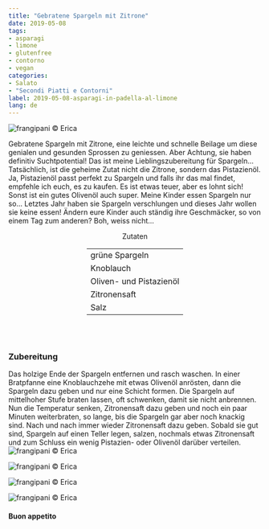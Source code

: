 ```yaml
---
title: "Gebratene Spargeln mit Zitrone"
date: 2019-05-08
tags:
- asparagi
- limone
- glutenfree
- contorno
- vegan
categories:
- Salato
- "Secondi Piatti e Contorni"
label: 2019-05-08-asparagi-in-padella-al-limone
lang: de
---
```

![](../2019-05-08-asparagi-in-padella-al-limone/header.jpeg "frangipani © Erica")

Gebratene Spargeln mit Zitrone, eine leichte und schnelle Beilage um diese genialen und gesunden Sprossen zu geniessen. Aber Achtung, sie haben definitiv Suchtpotential! Das ist meine Lieblingszubereitung für Spargeln... Tatsächlich, ist die geheime Zutat nicht die Zitrone, sondern das Pistazienöl. Ja, Pistazienöl passt perfekt zu Spargeln und falls ihr das mal findet, empfehle ich euch, es zu kaufen. Es ist etwas teuer, aber es lohnt sich! Sonst ist ein gutes Olivenöl auch super. Meine Kinder essen Spargeln nur so... Letztes Jahr haben sie Spargeln verschlungen und dieses Jahr wollen sie keine essen! Ändern eure Kinder auch ständig ihre Geschmäcker, so von einem Tag zum anderen? Boh, weiss nicht...

<div id="wrapper" style="text-align: center">
  <div id="yourdiv" style="display: inline-block;">
    <div class="ingredients">
      <div class="ingredients-title">Zutaten</div>
      <table>
        <tbody>
          </tr>
          <tr>
            <td>grüne Spargeln</td>
          </tr>
          <tr>
            <td>Knoblauch</td>
          </tr>
          <tr>
            <td>Oliven- und Pistazienöl</td>
          </tr>
          <tr>
            <td>Zitronensaft</td>
          </tr>
          <tr>
            <td>Salz</td>
          </tr>
        </tbody>
      </table>
      <br></br>
    </div>
  </div>
</div>


<h3>
  <font color="grey">
    <i class="fa fa-cogs"></i>
  </font> Zubereitung
</h3>

Das holzige Ende der Spargeln entfernen und rasch waschen. In einer Bratpfanne eine Knoblauchzehe mit etwas Olivenöl anrösten, dann die Spargeln dazu geben und nur eine Schicht formen. Die Spargeln auf mittelhoher Stufe braten lassen, oft schwenken, damit sie nicht anbrennen. Nun die Temperatur senken, Zitronensaft dazu geben und noch ein paar Minuten weiterbraten, so lange, bis die Spargeln gar aber noch knackig sind. Nach und nach immer wieder Zitronensaft dazu geben. Sobald sie gut sind, Spargeln auf einen Teller legen, salzen, nochmals etwas Zitronensaft und zum Schluss ein wenig Pistazien- oder Olivenöl darüber verteilen.
![](../2019-05-08-asparagi-in-padella-al-limone/risultato1.jpeg "frangipani © Erica")

![](../2019-05-08-asparagi-in-padella-al-limone/risultato2.jpeg "frangipani © Erica")

![](../2019-05-08-asparagi-in-padella-al-limone/risultato3.jpeg "frangipani © Erica")

![](../2019-05-08-asparagi-in-padella-al-limone/risultato4.jpeg "frangipani © Erica")

<h4>Buon appetito
  <font color="red">
    <i class="fa fa-smile-o"></i>
  </font>
</h4>
